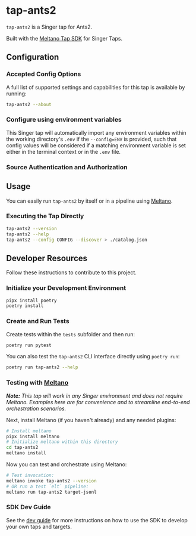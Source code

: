 # tap-ants2

`tap-ants2` is a Singer tap for Ants2.

Built with the [Meltano Tap SDK](https://sdk.meltano.com) for Singer Taps.

<!--

Developer TODO: Update the below as needed to correctly describe the install procedure. For instance, if you do not have a PyPi repo, or if you want users to directly install from your git repo, you can modify this step as appropriate.

## Installation

Install from PyPi:

```bash
pipx install tap-ants2
```

Install from GitHub:

```bash
pipx install git+https://github.com/ORG_NAME/tap-ants2.git@main
```

-->

## Configuration

### Accepted Config Options

<!--
Developer TODO: Provide a list of config options accepted by the tap.

This section can be created by copy-pasting the CLI output from:

```
tap-ants2 --about --format=markdown
```
-->

A full list of supported settings and capabilities for this
tap is available by running:

```bash
tap-ants2 --about
```

### Configure using environment variables

This Singer tap will automatically import any environment variables within the working directory's
`.env` if the `--config=ENV` is provided, such that config values will be considered if a matching
environment variable is set either in the terminal context or in the `.env` file.

### Source Authentication and Authorization

<!--
Developer TODO: If your tap requires special access on the source system, or any special authentication requirements, provide those here.
-->

## Usage

You can easily run `tap-ants2` by itself or in a pipeline using [Meltano](https://meltano.com/).

### Executing the Tap Directly

```bash
tap-ants2 --version
tap-ants2 --help
tap-ants2 --config CONFIG --discover > ./catalog.json
```

## Developer Resources

Follow these instructions to contribute to this project.

### Initialize your Development Environment

```bash
pipx install poetry
poetry install
```

### Create and Run Tests

Create tests within the `tests` subfolder and
  then run:

```bash
poetry run pytest
```

You can also test the `tap-ants2` CLI interface directly using `poetry run`:

```bash
poetry run tap-ants2 --help
```

### Testing with [Meltano](https://www.meltano.com)

_**Note:** This tap will work in any Singer environment and does not require Meltano.
Examples here are for convenience and to streamline end-to-end orchestration scenarios._

<!--
Developer TODO:
Your project comes with a custom `meltano.yml` project file already created. Open the `meltano.yml` and follow any "TODO" items listed in
the file.
-->

Next, install Meltano (if you haven't already) and any needed plugins:

```bash
# Install meltano
pipx install meltano
# Initialize meltano within this directory
cd tap-ants2
meltano install
```

Now you can test and orchestrate using Meltano:

```bash
# Test invocation:
meltano invoke tap-ants2 --version
# OR run a test `elt` pipeline:
meltano run tap-ants2 target-jsonl
```

### SDK Dev Guide

See the [dev guide](https://sdk.meltano.com/en/latest/dev_guide.html) for more instructions on how to use the SDK to
develop your own taps and targets.
